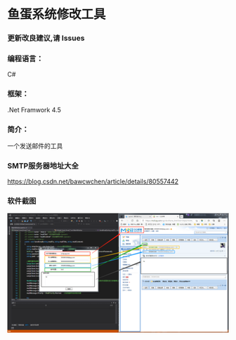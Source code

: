 # 鱼蛋系统修改工具
### 更新改良建议,请 Issues
### 编程语言：
  C#
### 框架：
  .Net Framwork 4.5
### 简介：
  一个发送邮件的工具
### SMTP服务器地址大全
  https://blog.csdn.net/bawcwchen/article/details/80557442
  
### 软件截图
![image](https://github.com/zhongrongzhao/Fishball-Send-Email-Tool/blob/main/img001.png)
